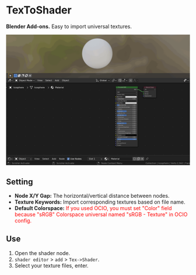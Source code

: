 # TexToShader

**Blender Add-ons.** Easy to import universal textures.

![intro](./intro.gif)

## Setting

- **Node X/Y Gap:** The horizontal/vertical distance between nodes.
- **Texture Keywords:** Import corresponding textures based on file name.
- **Default Colorspace:** <span style="color:red;">If you used OCIO, you must set "Color" field because "sRGB" Colorspace universal named "sRGB - Texture" in OCIO config.</span>


## Use

1. Open the shader node.
2. `shader editor` > `add` > `Tex->Shader`.
3. Select your texture files, enter.
